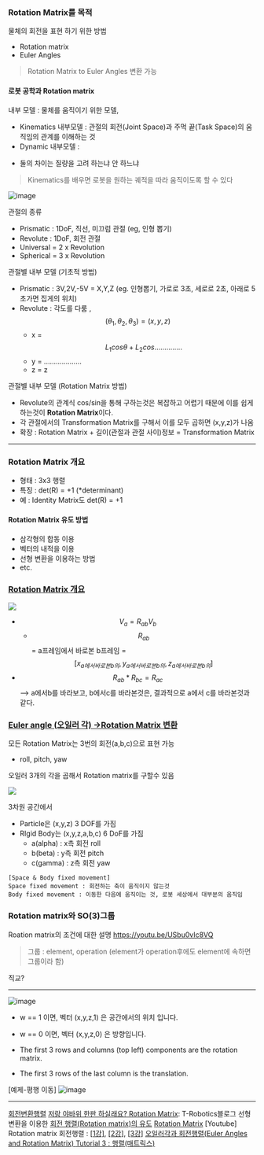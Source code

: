 ### Rotation Matrix를 목적 

물체의 회전을 표현 하기 위한 방법 
- Rotation matrix 
- Euler Angles 

> Rotation Matrix to Euler Angles 변환 가능 


#### 로봇 공학과 Rotation matrix 

내부 모델 : 물체를 움직이기 위한 모델, 
- Kinematics 내부모델 : 관절의 회전(Joint Space)과 주먹 끝(Task Space)의 움직임의 관계를 이해하는 것
- Dynamic 내부모델 : 
* 둘의 차이는 질량을 고려 하는냐 안 하느냐 

> Kinematics를 배우면 로봇을 원하는 궤적을 따라 움직이도록 할 수 있다

![image](https://user-images.githubusercontent.com/17797922/47067342-076c6500-d224-11e8-8242-343a24de2600.png)


관절의 종류 
- Prismatic : 1DoF, 직선, 미끄럼 관절 (eg, 인형 뽑기) 
- Revolute : 1DoF, 회전 관절 
- Universal = 2 x Revolution
- Spherical = 3 x Revolution 

관절별 내부 모델 (기초적 방법)
- Prismatic : 3V,2V,-5V = X,Y,Z (eg. 인형뽑기, 가로로 3초, 세로로 2초, 아래로 5초가면 집게의 위치)
- Revolute : 각도를 다룸 , $$(\theta_1,\theta_2,\theta_3) = (x,y,z) $$
    - x = $$L_1 cos\theta + L_2 cos..............$$
    - y = ...................
    - z = z

관절별 내부 모델 (Rotation Matrix 방법)
- Revolute의 관계식 cos/sin을 통해 구하는것은 복잡하고 어렵기 때문에 이를 쉽게 하는것이 **Rotation Matrix**이다. 
- 각 관절에서의 Transformation Matrix를 구해서 이를 모두 곱하면 (x,y,z)가 나옴 
- 확장 : Rotation Matrix + 길이(관절과 관절 사이)정보 = Transformation Matrix 


---

### Rotation Matrix 개요 

- 형태 : 3x3 행렬 
- 특징 : det(R) = +1 (*determinant)
- 예 : Identity Matrix도 det(R) = +1


   
#### Rotation Matrix 유도 방법 

- 삼각형의 합동 이용 
- 벡터의 내적을 이용
- 선형 변환을 이용하는 방법 
- etc. 

### [Rotation Matrix 개요](https://youtu.be/MgB0oiIhoTQ?t=238)


![](https://i.imgur.com/SqpwXIV.png)

- $$ V_a = R_{ab}V_b $$ 
    - $$R_{ab}$$ = a프레임에서 바로본 b프레임 = $$[x_{a에서 바로본 b의}, y_{a에서 바로본 b의}, z_{a에서 바로본 b의}]$$
- $$ R_{ab} * R_{bc} = R_{ac} $$ --> a에서b를 바라보고, b에서c를 바라본것은, 결과적으로 a에서 c를 바라본것과 같다. 



### [Euler angle (오일러 각) ->Rotation Matrix 변환  ](https://www.youtube.com/watch?v=Lbkq8pEOFK0)

모든 Rotation Matrix는 3번의 회전(a,b,c)으로 표현 가능 
- roll, pitch, yaw

오일러 3개의 각을 곱해서 Rotation matrix를 구할수 있음

![](https://i.imgur.com/MB8y39l.png)

3차원 공간에서 
- Particle은 (x,y,z) 3 DOF를 가짐 
- RIgid Body는 (x,y,z,a,b,c) 6 DoF를 가짐 
    - a(alpha) : x측 회전 roll
    - b(beta) : y측 회전 pitch
    - c(gamma) : z측 회전 yaw


```
[Space & Body fixed movement]
Space fixed movement : 회전하는 축이 움직이지 않는것 
Body fixed movement : 이동한 다음에 움직이는 것, 로봇 세상에서 대부분의 움직임 
```

### Rotation matrix와 SO(3)그룹 

Roation matrix의 조건에 대한 설명 https://youtu.be/USbu0vIc8VQ

> 그룹 : element, operation (element가 operation후에도 element에 속하면 그룹이라 함) 

직교?

---

![image](https://user-images.githubusercontent.com/17797922/47072738-a2b80700-d231-11e8-8ff8-67aa8f23cad3.png)
- w == 1 이면, 벡터 (x,y,z,1) 은 공간에서의 위치 입니다.
- w == 0 이면, 벡터 (x,y,z,0) 은 방향입니다.

- The first 3 rows and columns (top left) components are the rotation matrix. 
- The first 3 rows of the last column is the translation.

[예제-평행 이동]
![image](https://user-images.githubusercontent.com/17797922/47073043-53260b00-d232-11e8-854b-26a675033d54.png)






---
[회전변환행렬](http://t-robotics.blogspot.com/2013/07/rotation-matrix.html#.W8ZOAWgzYuV)
[저랑 야바위 한판 하실래요? Rotation Matrix](http://t-robotics.blogspot.com/2013/07/rotation-matrix.html#.W8ZOAWgzYuV): T-Robotics블로그 
선형 변환을 이용한 [회전 행렬(Rotation matrix)의 유도](https://o-tantk.github.io/posts/derive-rotation-matrix/)
[Rotation Matrix](http://dolphin.ivyro.net/file/mathematics/tutorial08.html)
[Youtube] Rotation matrix 회전행렬 : [[1강]](https://youtu.be/2oKGg_cYE70), [[2강]](), [[3강]]()
[오일러각과 회전행렬(Euler Angles and Rotation Matrix) ](http://blog.daum.net/pg365/170)
[Tutorial 3 : 행렬(매트릭스)](http://www.opengl-tutorial.org/kr/beginners-tutorials/tutorial-3-matrices/)